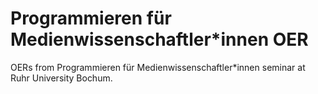 # Programmieren für Medienwissenschaftler*innen OER

OERs from Programmieren für Medienwissenschaftler*innen seminar at Ruhr University Bochum.
